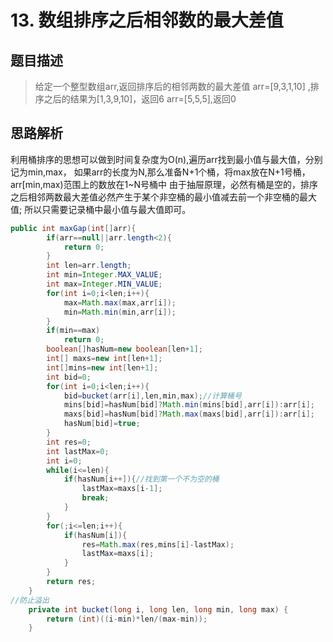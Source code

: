 # 13. 数组排序之后相邻数的最大差值
## 题目描述

> 给定一个整型数组arr,返回排序后的相邻两数的最大差值
arr=[9,3,1,10] ,排序之后的结果为[1,3,9,10]，返回6
arr=[5,5,5],返回0

## 思路解析
利用桶排序的思想可以做到时间复杂度为O(n),遍历arr找到最小值与最大值，分别记为min,max，
如果arr的长度为N,那么准备N+1个桶，将max放在N+1号桶，arr[min,max)范围上的数放在1~N号桶中
由于抽屉原理，必然有桶是空的，排序之后相邻两数最大差值必然产生于某个非空桶的最小值减去前一个非空桶的最大值;
所以只需要记录桶中最小值与最大值即可。


```java
public int maxGap(int[]arr){
        if(arr==null||arr.length<2){
            return 0;
        }
        int len=arr.length;
        int min=Integer.MAX_VALUE;
        int max=Integer.MIN_VALUE;
        for(int i=0;i<len;i++){
            max=Math.max(max,arr[i]);
            min=Math.min(min,arr[i]);
        }
        if(min==max)
            return 0;
        boolean[]hasNum=new boolean[len+1];
        int[] maxs=new int[len+1];
        int[]mins=new int[len+1];
        int bid=0;
        for(int i=0;i<len;i++){
            bid=bucket(arr[i],len,min,max);//计算桶号
            mins[bid]=hasNum[bid]?Math.min(mins[bid],arr[i]):arr[i];
            maxs[bid]=hasNum[bid]?Math.max(maxs[bid],arr[i]):arr[i];
            hasNum[bid]=true;
        }
        int res=0;
        int lastMax=0;
        int i=0;
        while(i<=len){
            if(hasNum[i++]){//找到第一个不为空的桶
                lastMax=maxs[i-1];
                break;
            }
        }
        for(;i<=len;i++){
            if(hasNum[i]){
                res=Math.max(res,mins[i]-lastMax);
                lastMax=maxs[i];
            }
        }
        return res;
    }
//防止溢出
    private int bucket(long i, long len, long min, long max) {
        return (int)((i-min)*len/(max-min));
    }

```